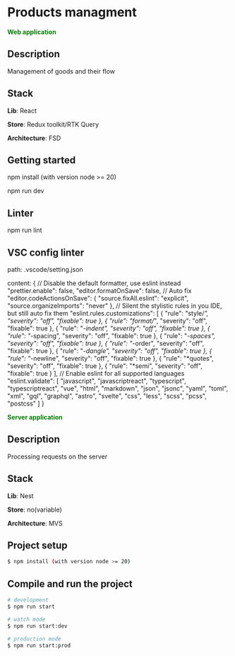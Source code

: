 
# Products managment

<span style="color:#008000">**Web application**</span>

## Description

Management of goods and their flow

## Stack

**Lib**: React

**Store**: Redux toolkit/RTK Query

**Architecture**: FSD

## Getting started 

npm install (with version node >= 20)

npm run dev

## Linter

npm run lint

## VSC config linter

path: .vscode/setting.json

content:
{
  // Disable the default formatter, use eslint instead
  "prettier.enable": false,
  "editor.formatOnSave": false,
  // Auto fix
  "editor.codeActionsOnSave": {
    "source.fixAll.eslint": "explicit",
    "source.organizeImports": "never"
  },
  // Silent the stylistic rules in you IDE, but still auto fix them
  "eslint.rules.customizations": [
    {
      "rule": "style/*",
      "severity": "off",
      "fixable": true
    },
    {
      "rule": "format/*",
      "severity": "off",
      "fixable": true
    },
    {
      "rule": "*-indent",
      "severity": "off",
      "fixable": true
    },
    {
      "rule": "*-spacing",
      "severity": "off",
      "fixable": true
    },
    {
      "rule": "*-spaces",
      "severity": "off",
      "fixable": true
    },
    {
      "rule": "*-order",
      "severity": "off",
      "fixable": true
    },
    {
      "rule": "*-dangle",
      "severity": "off",
      "fixable": true
    },
    {
      "rule": "*-newline",
      "severity": "off",
      "fixable": true
    },
    {
      "rule": "*quotes",
      "severity": "off",
      "fixable": true
    },
    {
      "rule": "*semi",
      "severity": "off",
      "fixable": true
    }
  ],
  // Enable eslint for all supported languages
  "eslint.validate": [
    "javascript",
    "javascriptreact",
    "typescript",
    "typescriptreact",
    "vue",
    "html",
    "markdown",
    "json",
    "jsonc",
    "yaml",
    "toml",
    "xml",
    "gql",
    "graphql",
    "astro",
    "svelte",
    "css",
    "less",
    "scss",
    "pcss",
    "postcss"
  ]
}



<span style="color:#008000">**Server application**</span>

## Description
Processing requests on the server

## Stack

**Lib**: Nest

**Store**: no(variable)

**Architecture**: MVS

## Project setup

```bash
$ npm install (with version node >= 20)
```

## Compile and run the project

```bash
# development
$ npm run start

# watch mode
$ npm run start:dev

# production mode
$ npm run start:prod








